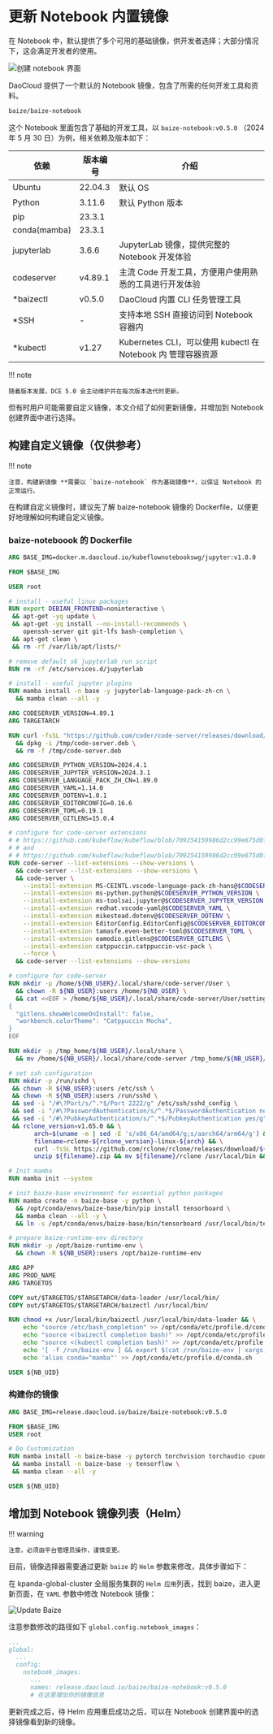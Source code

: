 # 更新 Notebook 内置镜像

在 Notebook 中，默认提供了多个可用的基础镜像，供开发者选择；大部分情况下，这会满足开发者的使用。

![创建 notebook 界面](../images/notebook-images.png)

DaoCloud 提供了一个默认的 Notebook 镜像，包含了所需的任何开发工具和资料。

```markdown
baize/baize-notebook
```

这个 Notebook 里面包含了基础的开发工具，以 `baize-notebook:v0.5.0` （2024 年 5 月 30 日）为例，相关依赖及版本如下：

| 依赖         | 版本编号 | 介绍                                                         |
| ------------ | -------- | ------------------------------------------------------------ |
| Ubuntu       | 22.04.3  | 默认 OS                                                      |
| Python       | 3.11.6   | 默认 Python 版本                                             |
| pip          | 23.3.1   |                                                              |
| conda(mamba) | 23.3.1   |                                                              |
| jupyterlab   | 3.6.6    | JupyterLab 镜像，提供完整的 Notebook 开发体验                |
| codeserver   | v4.89.1  | 主流 Code 开发工具，方便用户使用熟悉的工具进行开发体验       |
| *baizectl    | v0.5.0   | DaoCloud 内置 CLI 任务管理工具                               |
| *SSH         | -        | 支持本地 SSH 直接访问到 Notebook 容器内                      |
| *kubectl     | v1.27    | Kubernetes CLI，可以使用 kubectl 在 Notebook 内 管理容器资源 |

!!! note

    随着版本发展，DCE 5.0 会主动维护并在每次版本迭代时更新。

但有时用户可能需要自定义镜像，本文介绍了如何更新镜像，并增加到 Notebook 创建界面中进行选择。

## 构建自定义镜像（仅供参考）

!!! note

    注意，构建新镜像 **需要以 `baize-notebook` 作为基础镜像**，以保证 Notebook 的正常运行。

在构建自定义镜像时，建议先了解 baize-notebook 镜像的 Dockerfile，以便更好地理解如何构建自定义镜像。

### baize-noteboook 的 Dockerfile

```dockerfile
ARG BASE_IMG=docker.m.daocloud.io/kubeflownotebookswg/jupyter:v1.8.0

FROM $BASE_IMG

USER root

# install - useful linux packages
RUN export DEBIAN_FRONTEND=noninteractive \
 && apt-get -yq update \
 && apt-get -yq install --no-install-recommends \
    openssh-server git git-lfs bash-completion \
 && apt-get clean \
 && rm -rf /var/lib/apt/lists/*

# remove default s6 jupyterlab run script
RUN rm -rf /etc/services.d/jupyterlab

# install - useful jupyter plugins
RUN mamba install -n base -y jupyterlab-language-pack-zh-cn \
  && mamba clean --all -y

ARG CODESERVER_VERSION=4.89.1
ARG TARGETARCH

RUN curl -fsSL "https://github.com/coder/code-server/releases/download/v$CODESERVER_VERSION/code-server_${CODESERVER_VERSION}_$TARGETARCH.deb" -o /tmp/code-server.deb \
  && dpkg -i /tmp/code-server.deb \
  && rm -f /tmp/code-server.deb

ARG CODESERVER_PYTHON_VERSION=2024.4.1
ARG CODESERVER_JUPYTER_VERSION=2024.3.1
ARG CODESERVER_LANGUAGE_PACK_ZH_CN=1.89.0
ARG CODESERVER_YAML=1.14.0
ARG CODESERVER_DOTENV=1.0.1
ARG CODESERVER_EDITORCONFIG=0.16.6
ARG CODESERVER_TOML=0.19.1
ARG CODESERVER_GITLENS=15.0.4

# configure for code-server extensions
# # https://github.com/kubeflow/kubeflow/blob/709254159986d2cc99e675d0fad5a128ddeb0917/components/example-notebook-servers/codeserver-python/Dockerfile
# # and
# # https://github.com/kubeflow/kubeflow/blob/709254159986d2cc99e675d0fad5a128ddeb0917/components/example-notebook-servers/codeserver/Dockerfile
RUN code-server --list-extensions --show-versions \
  && code-server --list-extensions --show-versions \
  && code-server \
    --install-extension MS-CEINTL.vscode-language-pack-zh-hans@$CODESERVER_LANGUAGE_PACK_ZH_CN \
    --install-extension ms-python.python@$CODESERVER_PYTHON_VERSION \
    --install-extension ms-toolsai.jupyter@$CODESERVER_JUPYTER_VERSION \
    --install-extension redhat.vscode-yaml@$CODESERVER_YAML \
    --install-extension mikestead.dotenv@$CODESERVER_DOTENV \
    --install-extension EditorConfig.EditorConfig@$CODESERVER_EDITORCONFIG \
    --install-extension tamasfe.even-better-toml@$CODESERVER_TOML \
    --install-extension eamodio.gitlens@$CODESERVER_GITLENS \
    --install-extension catppuccin.catppuccin-vsc-pack \
    --force \
  && code-server --list-extensions --show-versions

# configure for code-server
RUN mkdir -p /home/${NB_USER}/.local/share/code-server/User \
  && chown -R ${NB_USER}:users /home/${NB_USER} \
  && cat <<EOF > /home/${NB_USER}/.local/share/code-server/User/settings.json
{
  "gitlens.showWelcomeOnInstall": false,
  "workbench.colorTheme": "Catppuccin Mocha",
}
EOF

RUN mkdir -p /tmp_home/${NB_USER}/.local/share \
  && mv /home/${NB_USER}/.local/share/code-server /tmp_home/${NB_USER}/.local/share

# set ssh configuration
RUN mkdir -p /run/sshd \
 && chown -R ${NB_USER}:users /etc/ssh \
 && chown -R ${NB_USER}:users /run/sshd \
 && sed -i "/#\?Port/s/^.*$/Port 2222/g" /etc/ssh/sshd_config \
 && sed -i "/#\?PasswordAuthentication/s/^.*$/PasswordAuthentication no/g" /etc/ssh/sshd_config \
 && sed -i "/#\?PubkeyAuthentication/s/^.*$/PubkeyAuthentication yes/g" /etc/ssh/sshd_config \
 && rclone_version=v1.65.0 && \
       arch=$(uname -m | sed -E 's/x86_64/amd64/g;s/aarch64/arm64/g') && \
       filename=rclone-${rclone_version}-linux-${arch} && \
       curl -fsSL https://github.com/rclone/rclone/releases/download/${rclone_version}/${filename}.zip -o ${filename}.zip && \
       unzip ${filename}.zip && mv ${filename}/rclone /usr/local/bin && rm -rf ${filename} ${filename}.zip

# Init mamba
RUN mamba init --system

# init baize-base environment for essential python packages
RUN mamba create -n baize-base -y python \
  && /opt/conda/envs/baize-base/bin/pip install tensorboard \
  && mamba clean --all -y \
  && ln -s /opt/conda/envs/baize-base/bin/tensorboard /usr/local/bin/tensorboard

# prepare baize-runtime-env directory
RUN mkdir -p /opt/baize-runtime-env \
  && chown -R ${NB_USER}:users /opt/baize-runtime-env

ARG APP
ARG PROD_NAME
ARG TARGETOS

COPY out/$TARGETOS/$TARGETARCH/data-loader /usr/local/bin/
COPY out/$TARGETOS/$TARGETARCH/baizectl /usr/local/bin/

RUN chmod +x /usr/local/bin/baizectl /usr/local/bin/data-loader && \
    echo "source /etc/bash_completion" >> /opt/conda/etc/profile.d/conda.sh && \
    echo "source <(baizectl completion bash)" >> /opt/conda/etc/profile.d/conda.sh && \
    echo "source <(kubectl completion bash)" >> /opt/conda/etc/profile.d/conda.sh && \
    echo '[ -f /run/baize-env ] && export $(cat /run/baize-env | xargs)' >> /opt/conda/etc/profile.d/conda.sh && \
    echo 'alias conda="mamba"' >> /opt/conda/etc/profile.d/conda.sh

USER ${NB_UID}
```

### 构建你的镜像

```dockerfile
ARG BASE_IMG=release.daocloud.io/baize/baize-notebook:v0.5.0

FROM $BASE_IMG
USER root

# Do Customization
RUN mamba install -n baize-base -y pytorch torchvision torchaudio cpuonly -c pytorch \
 && mamba install -n baize-base -y tensorflow \
 && mamba clean --all -y

USER ${NB_UID}
```

## 增加到 Notebook 镜像列表（Helm）

!!! warning

    注意，必须由平台管理员操作，谨慎变更。

目前，镜像选择器需要通过更新 `baize` 的 `Helm` 参数来修改，具体步骤如下：

在 kpanda-global-cluster 全局服务集群的 `Helm 应用`列表，找到 baize，进入更新页面，在 `YAML` 参数中修改 Notebook 镜像：

![Update Baize](../images/update-baize.png)

注意参数修改的路径如下 `global.config.notebook_images`：

```yaml
...
global:
  ...
  config:
    notebook_images:
      ...
      names: release.daocloud.io/baize/baize-notebook:v0.5.0
      # 在这里增加你的镜像信息
```

更新完成之后，待 Helm 应用重启成功之后，可以在 Notebook 创建界面中的选择镜像看到新的镜像。
